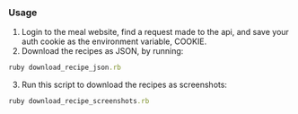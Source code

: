 ### Usage
1. Login to the meal website, find a request made to the api, and save your auth cookie as the environment variable, COOKIE.
2. Download the recipes as JSON, by running:
````ruby
ruby download_recipe_json.rb
````
3. Run this script to download the recipes as screenshots:
````ruby
ruby download_recipe_screenshots.rb
````
